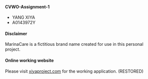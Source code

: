 #### CVWO-Assignment-1
* YANG XIYA
* A0143972Y

#### Disclaimer
MarinaCare is a fictitious brand name created for use in this personal project.

#### Online working website
Please visit [xiyaproject.com](http://www.xiyaproject.com) for the working application. (RESTORED)
